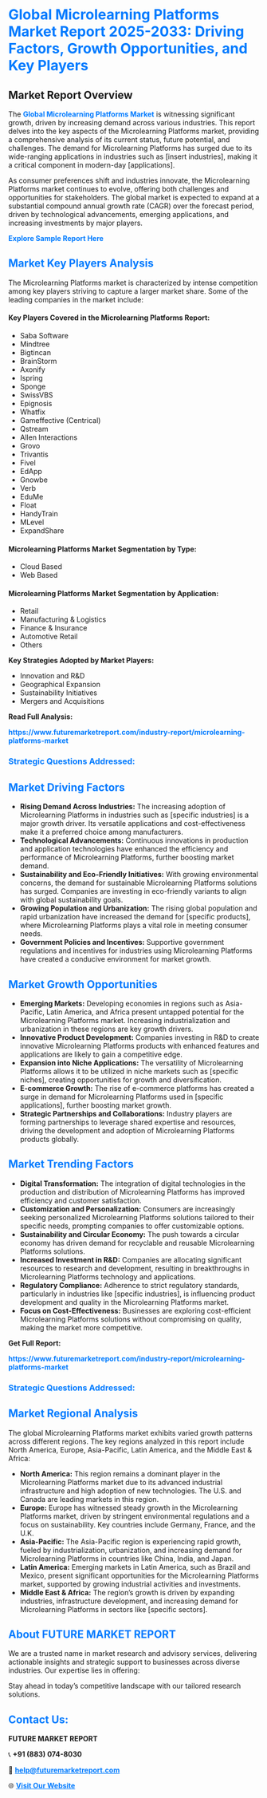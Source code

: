<h1 style="color: #007BFF;">Global Microlearning Platforms Market Report 2025-2033: Driving Factors, Growth Opportunities, and Key Players</h1>

<section id="overview">
<h2>Market Report Overview</h2>
<p>The <a href="https://www.futuremarketreport.com/industry-report/microlearning-platforms-market" style="color: #007BFF; text-decoration: none;"><strong>Global Microlearning Platforms Market</strong></a> is witnessing significant growth, driven by increasing demand across various industries. This report delves into the key aspects of the Microlearning Platforms market, providing a comprehensive analysis of its current status, future potential, and challenges. The demand for Microlearning Platforms has surged due to its wide-ranging applications in industries such as [insert industries], making it a critical component in modern-day [applications].</p>
<p>As consumer preferences shift and industries innovate, the Microlearning Platforms market continues to evolve, offering both challenges and opportunities for stakeholders. The global market is expected to expand at a substantial compound annual growth rate (CAGR) over the forecast period, driven by technological advancements, emerging applications, and increasing investments by major players.</p>
</section>

<section id="overview">
<p><a href="https://www.futuremarketreport.com/request-sample/reportId=27987" style="color: #007BFF; text-decoration: none;"><strong>Explore Sample Report Here</strong></a></p>
</section>

<section id="key-players">
<h2 style="color: #007BFF;">Market Key Players Analysis</h2>
<p>The Microlearning Platforms market is characterized by intense competition among key players striving to capture a larger market share. Some of the leading companies in the market include:</p>
<h4>Key Players Covered in the Microlearning Platforms Report:</h4>
<ul><li>Saba Software</li><li>Mindtree</li><li>Bigtincan</li><li>BrainStorm</li><li>Axonify</li><li>Ispring</li><li>Sponge</li><li>SwissVBS</li><li>Epignosis</li><li>Whatfix</li><li>Gameffective (Centrical)</li><li>Qstream</li><li>Allen Interactions</li><li>Grovo</li><li>Trivantis</li><li>Fivel</li><li>EdApp</li><li>Gnowbe</li><li>Verb</li><li>EduMe</li><li>Float</li><li>HandyTrain</li><li>MLevel</li><li>ExpandShare</li></ul>
<h4>Microlearning Platforms Market Segmentation by Type:</h4>
<ul><li>Cloud Based</li><li>Web Based</li></ul>

<h4>Microlearning Platforms Market Segmentation by Application:</h4>
<ul><li>Retail</li><li>Manufacturing &amp; Logistics</li><li>Finance &amp; Insurance</li><li>Automotive Retail</li><li>Others</li></ul>
<p><strong>Key Strategies Adopted by Market Players:</strong></p>
<ul>
<li>Innovation and R&D</li>
<li>Geographical Expansion</li>
<li>Sustainability Initiatives</li>
<li>Mergers and Acquisitions</li>
</ul>
</section>

<section>
<p><strong>Read Full Analysis: </strong></p><a href="https://www.futuremarketreport.com/industry-report/microlearning-platforms-market" style="color: #007BFF; text-decoration: none;"><strong>https://www.futuremarketreport.com/industry-report/microlearning-platforms-market</strong></a>
<h3 style="color: #007BFF;">Strategic Questions Addressed:</h3>
</section>

<section id="driving-factors">
<h2 style="color: #007BFF;">Market Driving Factors</h2>
<ul>
<li><strong>Rising Demand Across Industries:</strong> The increasing adoption of Microlearning Platforms in industries such as [specific industries] is a major growth driver. Its versatile applications and cost-effectiveness make it a preferred choice among manufacturers.</li>
<li><strong>Technological Advancements:</strong> Continuous innovations in production and application technologies have enhanced the efficiency and performance of Microlearning Platforms, further boosting market demand.</li>
<li><strong>Sustainability and Eco-Friendly Initiatives:</strong> With growing environmental concerns, the demand for sustainable Microlearning Platforms solutions has surged. Companies are investing in eco-friendly variants to align with global sustainability goals.</li>
<li><strong>Growing Population and Urbanization:</strong> The rising global population and rapid urbanization have increased the demand for [specific products], where Microlearning Platforms plays a vital role in meeting consumer needs.</li>
<li><strong>Government Policies and Incentives:</strong> Supportive government regulations and incentives for industries using Microlearning Platforms have created a conducive environment for market growth.</li>
</ul>
</section>

<section id="growth-opportunities">
<h2 style="color: #007BFF;">Market Growth Opportunities</h2>
<ul>
<li><strong>Emerging Markets:</strong> Developing economies in regions such as Asia-Pacific, Latin America, and Africa present untapped potential for the Microlearning Platforms market. Increasing industrialization and urbanization in these regions are key growth drivers.</li>
<li><strong>Innovative Product Development:</strong> Companies investing in R&D to create innovative Microlearning Platforms products with enhanced features and applications are likely to gain a competitive edge.</li>
<li><strong>Expansion into Niche Applications:</strong> The versatility of Microlearning Platforms allows it to be utilized in niche markets such as [specific niches], creating opportunities for growth and diversification.</li>
<li><strong>E-commerce Growth:</strong> The rise of e-commerce platforms has created a surge in demand for Microlearning Platforms used in [specific applications], further boosting market growth.</li>
<li><strong>Strategic Partnerships and Collaborations:</strong> Industry players are forming partnerships to leverage shared expertise and resources, driving the development and adoption of Microlearning Platforms products globally.</li>
</ul>
</section>

<section id="trending-factors">
<h2 style="color: #007BFF;">Market Trending Factors</h2>
<ul>
<li><strong>Digital Transformation:</strong> The integration of digital technologies in the production and distribution of Microlearning Platforms has improved efficiency and customer satisfaction.</li>
<li><strong>Customization and Personalization:</strong> Consumers are increasingly seeking personalized Microlearning Platforms solutions tailored to their specific needs, prompting companies to offer customizable options.</li>
<li><strong>Sustainability and Circular Economy:</strong> The push towards a circular economy has driven demand for recyclable and reusable Microlearning Platforms solutions.</li>
<li><strong>Increased Investment in R&D:</strong> Companies are allocating significant resources to research and development, resulting in breakthroughs in Microlearning Platforms technology and applications.</li>
<li><strong>Regulatory Compliance:</strong> Adherence to strict regulatory standards, particularly in industries like [specific industries], is influencing product development and quality in the Microlearning Platforms market.</li>
<li><strong>Focus on Cost-Effectiveness:</strong> Businesses are exploring cost-efficient Microlearning Platforms solutions without compromising on quality, making the market more competitive.</li>
</ul>
</section>

<section>
<p><strong>Get Full Report: </strong></p><a href="https://www.futuremarketreport.com/industry-report/microlearning-platforms-market" style="color: #007BFF; text-decoration: none;"><strong>https://www.futuremarketreport.com/industry-report/microlearning-platforms-market</strong></a>
<h3 style="color: #007BFF;">Strategic Questions Addressed:</h3>
</section>


<section id="regional-analysis">
<h2 style="color: #007BFF;">Market Regional Analysis</h2>
<p>The global Microlearning Platforms market exhibits varied growth patterns across different regions. The key regions analyzed in this report include North America, Europe, Asia-Pacific, Latin America, and the Middle East & Africa:</p>
<ul>
<li><strong>North America:</strong> This region remains a dominant player in the Microlearning Platforms market due to its advanced industrial infrastructure and high adoption of new technologies. The U.S. and Canada are leading markets in this region.</li>
<li><strong>Europe:</strong> Europe has witnessed steady growth in the Microlearning Platforms market, driven by stringent environmental regulations and a focus on sustainability. Key countries include Germany, France, and the U.K.</li>
<li><strong>Asia-Pacific:</strong> The Asia-Pacific region is experiencing rapid growth, fueled by industrialization, urbanization, and increasing demand for Microlearning Platforms in countries like China, India, and Japan.</li>
<li><strong>Latin America:</strong> Emerging markets in Latin America, such as Brazil and Mexico, present significant opportunities for the Microlearning Platforms market, supported by growing industrial activities and investments.</li>
<li><strong>Middle East & Africa:</strong> The region’s growth is driven by expanding industries, infrastructure development, and increasing demand for Microlearning Platforms in sectors like [specific sectors].</li>
</ul>
</section>

<footer>
<h2 style="color: #007BFF;">About FUTURE MARKET REPORT</h2>
<p>We are a trusted name in market research and advisory services, delivering actionable insights and strategic support to businesses across diverse industries. Our expertise lies in offering:</p>

<p>Stay ahead in today’s competitive landscape with our tailored research solutions.</p>

<h2 style="color: #007BFF;">Contact Us:</h2>
<p><strong>FUTURE MARKET REPORT</strong></p>
<p>📞 <strong>+91 (883) 074-8030</strong></p>
<p>📧 <strong><a href="mailto:help@futuremarketreport.com" style="color: #007BFF;">help@futuremarketreport.com</a></strong></p>
<p>🌐 <strong><a href="https://www.futuremarketreport.com/" style="color: #007BFF;">Visit Our Website</a></strong></p>
</footer>